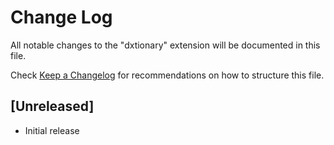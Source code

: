 # Change Log

All notable changes to the "dxtionary" extension will be documented in this file.

Check [Keep a Changelog](http://keepachangelog.com/) for recommendations on how to structure this file.

## [Unreleased]

- Initial release